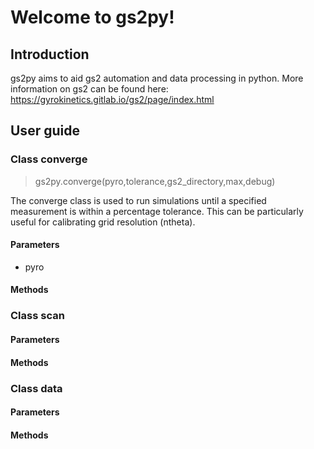 # Welcome to gs2py!
## Introduction
gs2py aims to aid gs2 automation and data processing in python.
More information on gs2 can be found here: https://gyrokinetics.gitlab.io/gs2/page/index.html
## User guide
### Class converge
> gs2py.converge(pyro,tolerance,gs2_directory,max,debug)
  
The converge class is used to run simulations until a specified measurement is within a percentage tolerance. This can be particularly useful for calibrating grid resolution (ntheta).
#### Parameters
* pyro
#### Methods
### Class scan
#### Parameters
#### Methods
### Class data
#### Parameters
#### Methods
